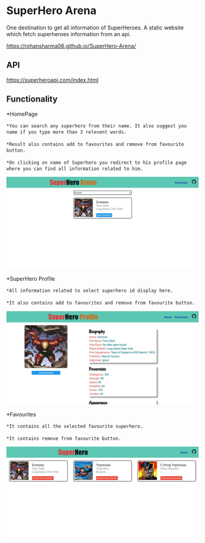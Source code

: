 # SuperHero Arena

One destination to get all information of SuperHeroes. A static website which fetch superheroes information from an api. 
 

 https://rohansharma06.github.io/SuperHero-Arena/
 
 ## API
 
https://superheroapi.com/index.html

## Functionality
 *HomePage
 
    *You can search any superhero from their name. It also suggest you name if you type more than 3 relevent words.

    *Result also contains add to favourites and remove from favourite button.

    *On clicking on name of Superhero you redirect to his profile page where you can find all information related to him. 

   ![Homepage](/images/index.JPG)

*SuperHero Profile

    *All information related to select superhero id display here.

    *It also contains add to favourites and remove from favourite button.

   ![Profile](/images/profile.JPG)

*Favourites

    *It contains all the selected favourite superhero.

    *It contains remove from favourite button.

   ![Favourite](/images/favourite.JPG)


